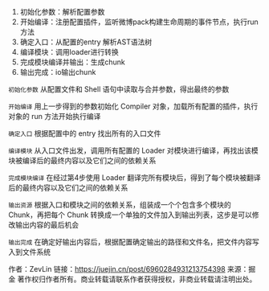 1. 初始化参数：解析配置参数
2. 开始编译：注册配置插件，监听微博pack构建生命周期的事件节点，执行run方法
3. 确定入口：从配置的entry 解析AST语法树
4. 编译模块：调用loader进行转换
5. 完成模块编译并输出：生成chunk
6. 输出完成：io输出chunk

`初始化参数` 从配置文件和 Shell 语句中读取与合并参数，得出最终的参数

`开始编译` 用上一步得到的参数初始化 Compiler 对象，加载所有配置的插件，执行对象的 run 方法开始执行编译

`确定入口` 根据配置中的 entry 找出所有的入口文件

`编译模块` 从入口文件出发，调用所有配置的 Loader 对模块进行编译，再找出该模块被编译后的最终内容以及它们之间的依赖关系

`完成模块编译` 在经过第4步使用 Loader 翻译完所有模块后，得到了每个模块被翻译后的最终内容以及它们之间的依赖关系

`输出资源` 根据入口和模块之间的依赖关系，组装成一个个包含多个模块的 Chunk，再把每个 Chunk 转换成一个单独的文件加入到输出列表，这步是可以修改输出内容的最后机会

`输出完成` 在确定好输出内容后，根据配置确定输出的路径和文件名，把文件内容写入到文件系统


作者：ZevLin
链接：https://juejin.cn/post/6960284931213754398
来源：掘金
著作权归作者所有。商业转载请联系作者获得授权，非商业转载请注明出处。